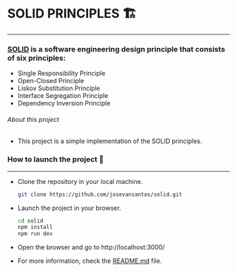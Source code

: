 # SOLID PRINCIPLES 🏗
 ---

### [SOLID](https://en.wikipedia.org/wiki/SOLID) is a software engineering design principle that consists of six principles:

* Single Responsibility Principle
* Open-Closed Principle
* Liskov Substitution Principle
* Interface Segregation Principle
* Dependency Inversion Principle

###### About this project

 - This project is a simple implementation of the SOLID principles. 

### How to launch the project 🚀
---
 * Clone the repository in your local machine.
    ```bash
    git clone https://github.com/josevansantos/solid.git
    ```

* Launch the project in your browser.
    ```bash
    cd solid
    npm install
    npm run dev
    ```

* Open the browser and go to http://localhost:3000/

* For more information, check the [README.md](README.md) file.



